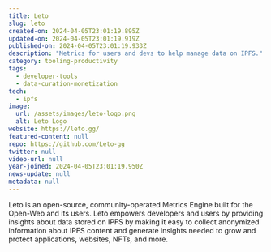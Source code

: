 ```yaml
---
title: Leto
slug: leto
created-on: 2024-04-05T23:01:19.895Z
updated-on: 2024-04-05T23:01:19.919Z
published-on: 2024-04-05T23:01:19.933Z
description: "Metrics for users and devs to help manage data on IPFS."
category: tooling-productivity
tags:
  - developer-tools
  - data-curation-monetization
tech:
  - ipfs
image:
  url: /assets/images/leto-logo.png
  alt: Leto Logo
website: https://leto.gg/
featured-content: null
repo: https://github.com/Leto-gg
twitter: null
video-url: null
year-joined: 2024-04-05T23:01:19.950Z
news-update: null
metadata: null
---
```


Leto is an open-source, community-operated Metrics Engine built for the Open-Web and its users. Leto empowers developers and users by providing insights about data stored on IPFS by making it easy to collect anonymized information about IPFS content and generate insights needed to grow and protect applications, websites, NFTs, and more.

